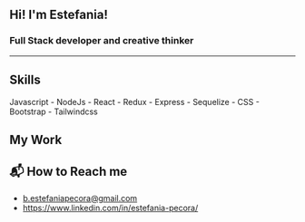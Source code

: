 
## Hi! I'm Estefania!

### Full Stack developer and creative thinker
- - -
## Skills
Javascript - NodeJs - React - Redux - Express - Sequelize - CSS - Bootstrap - Tailwindcss

## My Work


## :mailbox_with_mail: How to Reach me
- b.estefaniapecora@gmail.com
- https://www.linkedin.com/in/estefania-pecora/






